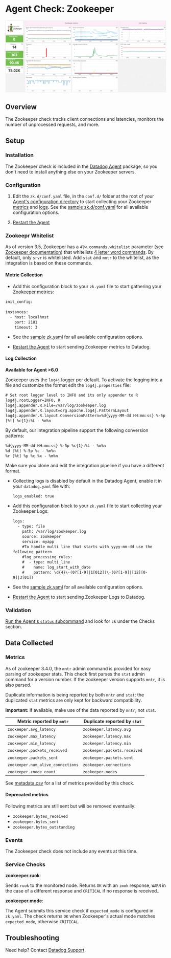 # Agent Check: Zookeeper

![Zookeeper Dashboard][20]

## Overview

The Zookeeper check tracks client connections and latencies, monitors the number of unprocessed requests, and more.

## Setup
### Installation

The Zookeeper check is included in the [Datadog Agent][13] package, so you don't need to install anything else on your Zookeeper servers.

### Configuration

1. Edit the `zk.d/conf.yaml` file, in the `conf.d/` folder at the root of your [Agent's configuration directory][21] to start collecting your Zookeeper [metrics](#metric-collection) and [logs](#log-collection).
  See the [sample zk.d/conf.yaml][14] for all available configuration options.

2. [Restart the Agent][15]

### Zookeepr Whitelist
As of version 3.5, Zookeeper has a `4lw.commands.whitelist` parameter (see [Zookeeper documentation][22]) that whitelists [4 letter word commands][23]. By default, only `srvr` is whitelisted. Add `stat` and `mntr` to the whitelist, as the integration is based on these commands.

#### Metric Collection

*  Add this configuration block to your `zk.yaml` file to start gathering your [Zookeeper metrics](#metrics):

```
init_config:

instances:
  - host: localhost
    port: 2181
    timeout: 3
```

* See the [sample zk.yaml][14] for all available configuration options.

* [Restart the Agent][15] to start sending Zookeeper metrics to Datadog.

#### Log Collection

**Available for Agent >6.0**

Zookeeper uses the `log4j` logger per default. To activate the logging into a file and customize the format edit the `log4j.properties` file:

```
# Set root logger level to INFO and its only appender to R
log4j.rootLogger=INFO, R
log4j.appender.R.File=/var/log/zookeeper.log
log4j.appender.R.layout=org.apache.log4j.PatternLayout
log4j.appender.R.layout.ConversionPattern=%d{yyyy-MM-dd HH:mm:ss} %-5p [%t] %c{1}:%L - %m%n
```

By default, our integration pipeline support the following conversion patterns:

  ```
  %d{yyyy-MM-dd HH:mm:ss} %-5p %c{1}:%L - %m%n
  %d [%t] %-5p %c - %m%n
  %r [%t] %p %c %x - %m%n
  ```

Make sure you clone and edit the integration pipeline if you have a different format.

* Collecting logs is disabled by default in the Datadog Agent, enable it in your `datadog.yaml` file with:

  ```
  logs_enabled: true
  ```

* Add this configuration block to your `zk.yaml` file to start collecting your Zookeeper Logs:

  ```
  logs:
    - type: file
      path: /var/log/zookeeper.log
      source: zookeeper
      service: myapp
      #To handle multi line that starts with yyyy-mm-dd use the following pattern
      #log_processing_rules:
      #  - type: multi_line
      #    name: log_start_with_date
      #    pattern: \d{4}\-(0?[1-9]|1[012])\-(0?[1-9]|[12][0-9]|3[01])
  ```

* See the [sample zk.yaml][14] for all available configuration options.

* [Restart the Agent][15] to start sending Zookeeper Logs to Datadog.

### Validation

[Run the Agent's `status` subcommand][16] and look for `zk` under the Checks section.

## Data Collected
### Metrics

As of zookeeper 3.4.0, the `mntr` admin command is provided for easy parsing of
zookeeper stats. This check first parses the `stat` admin command for a version
number. If the zookeeper version supports `mntr`, it is also parsed.

Duplicate information is being reported by both `mntr` and `stat`: the duplicated
 `stat` metrics are only kept for backward compatibility.

**Important:** if available, make use of the data reported by `mntr`, not `stat`.

| Metric reported by `mntr` | Duplicate reported by `stat` |
| ------------------------- | ---------------------------- |
| `zookeeper.avg_latency` | `zookeeper.latency.avg` |
| `zookeeper.max_latency` | `zookeeper.latency.max` |
| `zookeeper.min_latency` | `zookeeper.latency.min` |
| `zookeeper.packets_received` | `zookeeper.packets.received` |
| `zookeeper.packets_sent` | `zookeeper.packets.sent` |
| `zookeeper.num_alive_connections` | `zookeeper.connections` |
| `zookeeper.znode_count` | `zookeeper.nodes` |

See [metadata.csv][17]
for a list of metrics provided by this check.

#### Deprecated metrics

Following metrics are still sent but will be removed eventually:
 * `zookeeper.bytes_received`
 * `zookeeper.bytes_sent`
 * `zookeeper.bytes_outstanding`

### Events
The Zookeeper check does not include any events at this time.

### Service Checks

**zookeeper.ruok**:

Sends `ruok` to the monitored node. Returns `OK` with an `imok` response, `WARN` in the case of a different response and `CRITICAL` if no response is received..

**zookeeper.mode**:

The Agent submits this service check if `expected_mode` is configured in `zk.yaml`. The check returns `OK` when Zookeeper's actual mode matches `expected_mode`, otherwise `CRITICAL`.

## Troubleshooting
Need help? Contact [Datadog Support][18].

[13]: https://app.datadoghq.com/account/settings#agent
[14]: https://github.com/DataDog/integrations-core/blob/master/zk/datadog_checks/zk/data/conf.yaml.example
[15]: https://docs.datadoghq.com/agent/faq/agent-commands/#start-stop-restart-the-agent
[16]: https://docs.datadoghq.com/agent/faq/agent-commands/#agent-status-and-information
[17]: https://github.com/DataDog/integrations-core/blob/master/zk/metadata.csv
[18]: https://docs.datadoghq.com/help/
[20]: https://raw.githubusercontent.com/DataDog/integrations-core/master/zk/images/zk_dashboard.png
[21]: https://docs.datadoghq.com/agent/faq/agent-configuration-files/#agent-configuration-directory
[22]: https://zookeeper.apache.org/doc/r3.5.4-beta/zookeeperAdmin.html#sc_clusterOptions
[23]: https://zookeeper.apache.org/doc/r3.5.4-beta/zookeeperAdmin.html#sc_4lw
